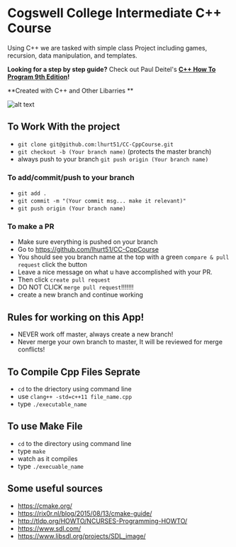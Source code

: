 # Cogswell College Intermediate C++ Course
Using C++ we are tasked with simple class Project including games, recursion, data manipulation, and templates.

**Looking for a step by step guide?** Check out Paul Deitel's **[C++ How To Program 9th Edition](https://www.amazon.com/How-Program-Early-Objects-Version/dp/0133378713)!** 

**Created with C++ and Other Libarries **

![alt text](https://images-na.ssl-images-amazon.com/images/I/41PDyGV88pL._SX363_BO1,204,203,200_.jpg)

## To Work With the project
* ```git clone git@github.com:lhurt51/CC-CppCourse.git```
*	```git checkout -b (Your branch name)``` (protects the master branch)
*	always push to your branch ```git push origin (Your branch name)```

### To add/commit/push to your branch
*	```git add .```
*	```git commit -m "(Your commit msg... make it relevant)"```
*	```git push origin (Your branch name)```

### To make a PR
*	Make sure everything is pushed on your branch
*	Go to https://github.com/lhurt51/CC-CppCourse
*	You should see you branch name at the top with a green ```compare & pull request``` click the button
*	Leave a nice message on what u have accomplished with your PR.
*	Then click ```create pull request```
*	DO NOT CLICK ```merge pull request```!!!!!!!
*	create a new branch and continue working

## Rules for working on this App!
* NEVER work off master, always create a new branch!
* Never merge your own branch to master, It will be reviewed for merge conflicts!

## To Compile Cpp Files Seprate
* ```cd``` to the driectory using command line
* use ```clang++ -std=c++11 file_name.cpp```
* type ```./executable_name```

## To use Make File
* ```cd``` to the directory using command line
* type ```make```
* watch as it compiles
* type ```./execuable_name```

## Some useful sources
* https://cmake.org/
* https://rix0r.nl/blog/2015/08/13/cmake-guide/
* http://tldp.org/HOWTO/NCURSES-Programming-HOWTO/
* https://www.sdl.com/
* https://www.libsdl.org/projects/SDL_image/
